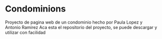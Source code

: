 # Condominions
Proyecto de pagina web de un condominio hecho por Paula Lopez y Antonio Ramirez
Aca esta el repositorio del proyecto, se puede descargar y utilizar con facilidad
